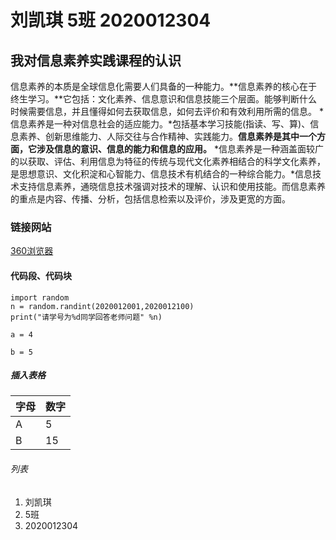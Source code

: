 # 刘凯琪  5班  2020012304

## 我对信息素养实践课程的认识

 信息素养的本质是全球信息化需要人们具备的一种能力。**信息素养的核心在于终生学习。**它包括：文化素养、信息意识和信息技能三个层面。能够判断什么时候需要信息，并且懂得如何去获取信息，如何去评价和有效利用所需的信息。 *信息素养是一种对信息社会的适应能力。*包括基本学习技能(指读、写、算)、信息素养、创新思维能力、人际交往与合作精神、实践能力。**信息素养是其中一个方面，它涉及信息的意识、信息的能力和信息的应用。** *信息素养是一种涵盖面较广的以获取、评估、利用信息为特征的传统与现代文化素养相结合的科学文化素养，是思想意识、文化积淀和心智能力、信息技术有机结合的一种综合能力。*信息技术支持信息素养，通晓信息技术强调对技术的理解、认识和使用技能。而信息素养的重点是内容、传播、分析，包括信息检索以及评价，涉及更宽的方面。   

### 链接网站

[360浏览器](https://hao.360.com/)

#### 代码段、代码块

```
import random
n = random.randint(2020012001,2020012100)
print("请学号为%d同学回答老师问题" %n)
```

`a = 4`

`b = 5`

##### 插入表格

| 字母 | 数字 |
| ---- | ---- |
| A    | 5    |
| B    | 15   |

###### 列表

1. 刘凯琪
2. 5班
3. 2020012304

